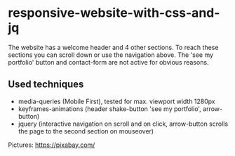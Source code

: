# responsive-website-with-css-and-jq

The website has a welcome header and 4 other sections. To reach these sections you can scroll down or use the navigation above. The 'see my portfolio' button and contact-form are not active for obvious reasons. 

## Used techniques

* media-queries (Mobile First), tested for max. viewport width 1280px
* keyframes-animations (header shake-button 'see my portfolio', arrow-button)
* jquery (interactive navigation on scroll and on click, arrow-button scrolls the page to the second section on mouseover)

Pictures: https://pixabay.com/
